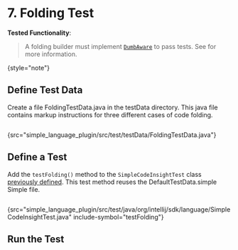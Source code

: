 # 7. Folding Test

<!-- Copyright 2000-2022 JetBrains s.r.o. and contributors. Use of this source code is governed by the Apache 2.0 license. -->

<tldr>

**Tested Functionality**: [](folding_builder.md)

</tldr>

<include from="tests_prerequisites.md" element-id="custom_language_testing_tutorial_header"></include>

> A folding builder must implement [`DumbAware`](%gh-ic%/platform/core-api/src/com/intellij/openapi/project/DumbAware.java) to pass tests.
> See [](folding_builder.md#define-a-folding-builder) for more information.
>
{style="note"}

## Define Test Data
Create a file <path>FoldingTestData.java</path> in the <path>testData</path> directory.
This java file contains markup instructions for three different cases of code folding.

```java
```
{src="simple_language_plugin/src/test/testData/FoldingTestData.java"}

## Define a Test
Add the `testFolding()` method to the `SimpleCodeInsightTest` class [previously defined](completion_test.md#define-a-test).
This test method reuses the <path>DefaultTestData.simple</path> Simple file.

```java
```
{src="simple_language_plugin/src/test/java/org/intellij/sdk/language/SimpleCodeInsightTest.java" include-symbol="testFolding"}


## Run the Test

<include from="custom_language_testing_snippets.md" element-id="runTests"/>
